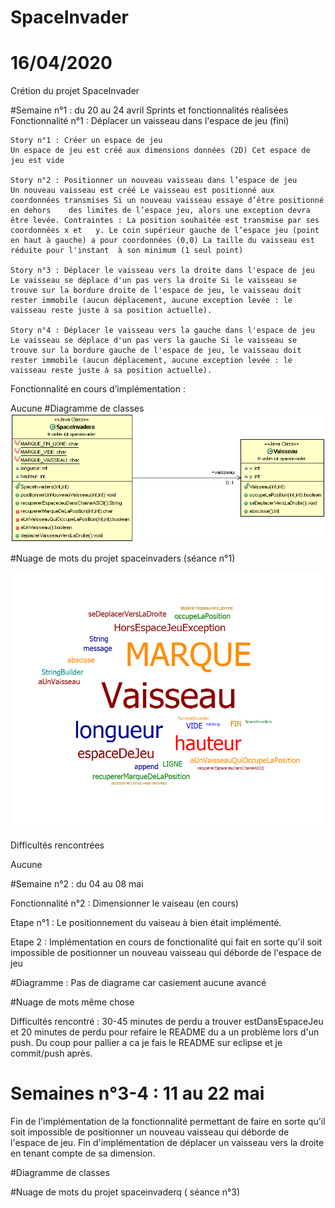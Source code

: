 # SpaceInvader
# 16/04/2020
Crétion du projet SpaceInvader

#Semaine n°1 : du 20 au 24 avril
Sprints et fonctionnalités réalisées
Fonctionnalité n°1 : Déplacer un vaisseau dans l'espace de jeu (fini)

    Story n°1 : Créer un espace de jeu
    Un espace de jeu est créé aux dimensions données (2D) Cet espace de jeu est vide

    Story n°2 : Positionner un nouveau vaisseau dans l’espace de jeu
    Un nouveau vaisseau est créé Le vaisseau est positionné aux coordonnées transmises Si un nouveau vaisseau essaye d’être positionné en dehors  	des limites de l’espace jeu, alors une exception devra être levée. Contraintes : La position souhaitée est transmise par ses coordonnées x et 	y. Le coin supérieur gauche de l’espace jeu (point en haut à gauche) a pour coordonnées (0,0) La taille du vaisseau est réduite pour l'instant 	à son minimum (1 seul point)

    Story n°3 : Déplacer le vaisseau vers la droite dans l'espace de jeu
    Le vaisseau se déplace d'un pas vers la droite Si le vaisseau se trouve sur la bordure droite de l'espace de jeu, le vaisseau doit rester immobile (aucun déplacement, aucune exception levée : le vaisseau reste juste à sa position actuelle).

    Story n°4 : Déplacer le vaisseau vers la gauche dans l'espace de jeu
    Le vaisseau se déplace d'un pas vers la gauche Si le vaisseau se trouve sur la bordure gauche de l'espace de jeu, le vaisseau doit rester immobile (aucun déplacement, aucune exception levée : le vaisseau reste juste à sa position actuelle).

Fonctionnalité en cours d’implémentation :

Aucune
#Diagramme de classes
![Diagrammes de classes de la semaine 1](images/Diagramme_de_classe_S1.gif)


#Nuage de mots du projet spaceinvaders (séance n°1)

![Nuage de mots de la semaine1](images/nuage_de_mots_S1.PNG)


Difficultés rencontrées

Aucune

#Semaine n°2 : du 04 au 08 mai

Fonctionnalité n°2 : Dimensionner le vaiseau (en cours)

Etape n°1	: Le positionnement du vaiseau à bien était implémenté.

Etape 2 : Implémentation en cours de fonctionalité qui fait en sorte qu'il soit impossible de positionner un nouveau vaisseau qui déborde de l'espace de jeu 

#Diagramme :
Pas de diagrame car casiement aucune avancé

#Nuage de mots 
même chose

Difficultés rencontré :
30-45 minutes de perdu a trouver estDansEspaceJeu et 20 minutes de perdu pour refaire le README du a un problème lors d'un push.
Du coup pour pallier a ca je fais le README sur eclipse et je commit/push après.

# Semaines n°3-4 : 11 au 22 mai

Fin de l'implémentation de la fonctionnalité permettant de faire en sorte qu'il soit impossible de positionner un nouveau vaisseau qui déborde de l'espace de jeu.
Fin d'implémentation de déplacer un vaisseau vers la droite en tenant compte de sa dimension.


#Diagramme de classes


#Nuage de mots du projet spaceinvaderq ( séance n°3)

